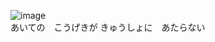 ![image](https://github.com/user-attachments/assets/95f7df29-67ee-448d-9194-dfce35390ff3) <br>
あいての　こうげきが きゅうしょに　あたらない 


